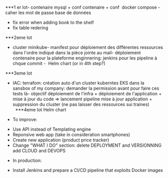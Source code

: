 ***1 er lot- contenaire mysql + conf contenaire + conf  docker compose - caher les mot de passe base de données
- fix error when adding book to the shelf
- fix table redering


***2eme lot
- cluster minikube- manifest pour déploiement des différentes ressources dans l'ordre indiqué dans la pièce jointe au mail- déploiement contenaire pour la plateforme enginnering: jenkins pour les pipeline à chque commit -  Helm chart (or in 4th step?)

***3eme lot
- IAC: terrafom: création auto d'un cluster kuberntes EKS dans la sansbox of my company: demander la permission avant pour faire ces tests là- objectif déploiement de l'infra + déploiement de l'application + mise à jour du code => lancement pipeline mise à jour application + suppression du cluster (ne pas laisser des ressources sui traines)
  ***4eme lot
Helm chart 



+ To improve:

- Use API instead of Templating engine
- Reponsive web app (take in consideration smartphones)
- Create new application (product price tracker)
- Change "WHAT I DO" section: 
  delete DEPLOYMENT and VERSIONNING
  add CLOUD and DEVOPS 



+ In production:
  
- Install Jenkins and prepare a CI/CD pipeline that exploits Docker images
